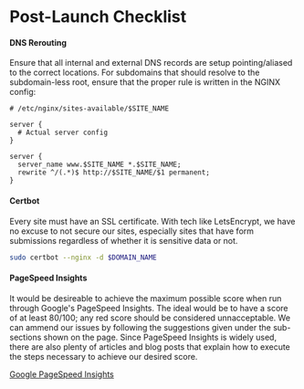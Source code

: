 # Post-Launch Checklist


#### DNS Rerouting

Ensure that all internal and external DNS records are setup pointing/aliased to the correct locations.
For subdomains that should resolve to the subdomain-less root, ensure that the proper rule is written 
in the NGINX config:

```nginx
# /etc/nginx/sites-available/$SITE_NAME

server {
  # Actual server config
}

server {
  server_name www.$SITE_NAME *.$SITE_NAME;
  rewrite ^/(.*)$ http://$SITE_NAME/$1 permanent;
}
```


#### Certbot

Every site must have an SSL certificate. With tech like LetsEncrypt, we have no excuse to not secure our
sites, especially sites that have form submissions regardless of whether it is sensitive data or not.

```bash
sudo certbot --nginx -d $DOMAIN_NAME
```


#### PageSpeed Insights

It would be desireable to achieve the maximum possible score when run through Google's PageSpeed Insights.
The ideal would be to have a score of at least 80/100; any red score should be considered unnacceptable. 
We can ammend our issues by following the suggestions given under the sub-sections shown on the page. Since 
PageSpeed Insights is widely used, there are also plenty of articles and blog posts that explain how to 
execute the steps necessary to achieve our desired score.

[Google PageSpeed Insights](https://developers.google.com/speed/pagespeed/insights/)
